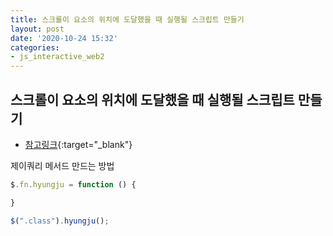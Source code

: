 ```yaml
---
title: 스크롤이 요소의 위치에 도달했을 때 실행될 스크립트 만들기
layout: post
date: '2020-10-24 15:32'
categories:
- js_interactive_web2
---
```


## 스크롤이 요소의 위치에 도달했을 때 실행될 스크립트 만들기

* [참고링크](https://hyungju-lee.github.io/hyungju-lee-interactions/interactive-web2/study/section6/step6/index.html){:target="_blank"}

제이쿼리 메서드 만드는 방법

```javascript
$.fn.hyungju = function () {

}

$(".class").hyungju();
```